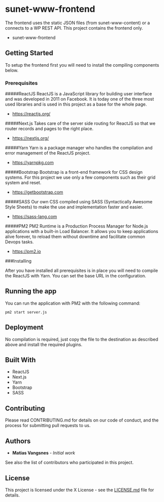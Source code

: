 # sunet-www-frontend

The frontend uses the static JSON files (from sunet-www-content) or a connects to a WP REST API. This project contains the frontend only.
* sunet-www-frontend

## Getting Started

To setup the frontend first you will need to install the compiling components below.

### Prerequisites

#####ReactJS
ReactJS is a JavaScript library for building user interface and was developed in 2011 on Facebook. It is today one of the three most used libraries and is used in this project as a base for the whole page.
* https://reactjs.org/

#####Next.js
Takes care of the server side routing for ReactJS so that we router records and pages to the right place.
* https://nextjs.org/

#####Yarn
Yarn is a package manager who handles the compilation and error management of the ReactJS project.
* https://yarnpkg.com

#####Bootstrap
Bootstrap is a front-end framework for CSS design systems. For this project we use only a few components such as their grid system and reset.
* https://getbootstrap.com

#####SASS
Our own CSS compiled using SASS (Syntactically Awesome Style Sheets) to make the use and implementation faster and easier.
* https://sass-lang.com

#####PM2
PM2 Runtime is a Production Process Manager for Node.js applications with a built-in Load Balancer. It allows you to keep applications alive forever, to reload them without downtime and facilitate common Devops tasks.
* https://pm2.io

###Installing

After you have installed all prerequisites is in place you will need to compile the ReactJS with Yarn. You can set the base URL in the configuration.

## Running the app

You can run the application with PM2 with the following command:

```
pm2 start server.js
```

## Deployment

No compilation is required, just copy the file to the destination as described above and install the required plugins.

## Built With

* ReactJS
* Next.js
* Yarn
* Bootstrap
* SASS

## Contributing

Please read CONTRIBUTING.md for details on our code of conduct, and the process for submitting pull requests to us.

## Authors

* **Matias Vangsnes** - *Initial work*

See also the list of contributors who participated in this project.

## License

This project is licensed under the X License - see the [LICENSE.md](LICENSE.md) file for details.


